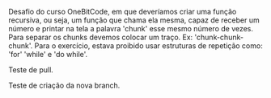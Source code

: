 Desafio do curso OneBitCode, em que deveríamos criar uma função recursiva, ou seja, um função que chama ela mesma, capaz de receber um número e printar na tela a palavra 'chunk' esse mesmo número de vezes. Para separar os chunks devemos colocar um traço. Ex: 'chunk-chunk-chunk'.
Para o exercício, estava proibido usar estruturas de repetição como: 'for' 'while' e 'do while'.

Teste de pull.

Teste de criação da nova branch.
